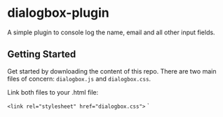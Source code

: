 # dialogbox-plugin
A simple plugin to console log the name, email and all other input fields.

## Getting Started

Get started by downloading the content of this repo. There are two main files of concern: `dialogbox.js` and `dialogbox.css`.

Link both files to your .html file:

`<link rel="stylesheet" href="dialogbox.css">`
`<script src="dialogbox.js" />

## Using the plugin

### Steps
1. Create a form element that will have all inputs e.g `<form class="dialog-box-form"></form>`. Give the class name `dialog-box-form` to the form tag

2. Inside the form, add as many input fields as a direct child of form to be used e.g `<input type='name' placeholder='First Name*' required/>` || making it required is optional. 

3. Use `<input type='submit' />` as a submit tag. 

4. After clicking on submit button check your browser console to see the result. 
